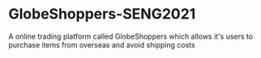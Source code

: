 # GlobeShoppers-SENG2021
A online trading platform called GlobeShoppers which allows it's users to purchase items from overseas and avoid shipping costs
